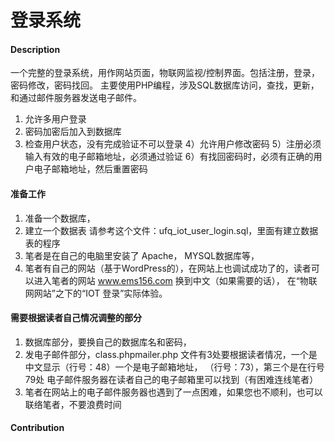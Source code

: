 # 登录系统

#### Description
一个完整的登录系统，用作网站页面，物联网监视/控制界面。包括注册，登录，密码修改，密码找回。
主要使用PHP编程，涉及SQL数据库访问，查找，更新，和通过邮件服务器发送电子邮件。

1) 允许多用户登录
2) 密码加密后加入到数据库
3) 检查用户状态，没有完成验证不可以登录
4）允许用户修改密码
5）注册必须输入有效的电子邮箱地址，必须通过验证
6）有找回密码时，必须有正确的用户电子邮箱地址，然后重置密码

#### 准备工作

1.  准备一个数据库，
2.  建立一个数据表 请参考这个文件：ufq_iot_user_login.sql，里面有建立数据表的程序
2.  笔者是在自己的电脑里安装了 Apache， MYSQL数据库等，
3.  笔者有自己的网站（基于WordPress的），在网站上也调试成功了的，读者可以进入笔者的网站 www.ems156.com 换到中文（如果需要的话），
    在“物联网网站”之下的“IOT 登录”实际体验。

#### 需要根据读者自己情况调整的部分

1.  数据库部分，要换自己的数据库名和密码，
2.  发电子邮件部分，class.phpmailer.php 文件有3处要根据读者情况，一个是中文显示（行号：48）一个是电子邮箱地址，
    （行号：73），第三个是在行号79处
    电子邮件服务器在读者自己的电子邮箱里可以找到（有困难连线笔者）
3.  笔者在网站上的电子邮件服务器也遇到了一点困难，如果您也不顺利，也可以联络笔者，不要浪费时间

#### Contribution



